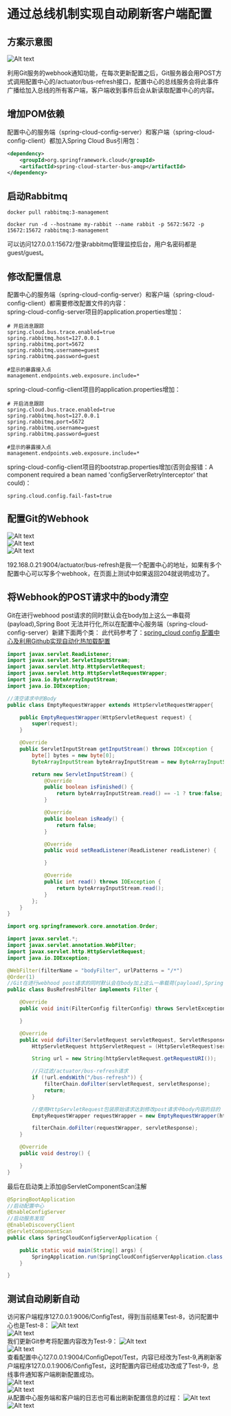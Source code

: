 # 通过总线机制实现自动刷新客户端配置

## 方案示意图

![Alt text](http://static.bluersw.com/images/spring-cloud-config-server/spring-cloud-config-server-08.png)  

利用Git服务的webhook通知功能，在每次更新配置之后，Git服务器会用POST方式调用配置中心的/actuator/bus-refresh接口，配置中心的总线服务会将此事件广播给加入总线的所有客户端，客户端收到事件后会从新读取配置中心的内容。

## 增加POM依赖

配置中心的服务端（spring-cloud-config-server）和客户端（spring-cloud-config-client）都加入Spring Cloud Bus引用包：

```xml
<dependency>
    <groupId>org.springframework.cloud</groupId>
    <artifactId>spring-cloud-starter-bus-amqp</artifactId>
</dependency>
```

## 启动Rabbitmq

```shell
docker pull rabbitmq:3-management

docker run -d --hostname my-rabbit --name rabbit -p 5672:5672 -p 15672:15672 rabbitmq:3-management

```

可以访问127.0.0.1:15672/登录rabbitmq管理监控后台，用户名密码都是guest/guest。

## 修改配置信息

配置中心的服务端（spring-cloud-config-server）和客户端（spring-cloud-config-client）都需要修改配置文件的内容：  
spring-cloud-config-server项目的application.properties增加：

```text
# 开启消息跟踪
spring.cloud.bus.trace.enabled=true
spring.rabbitmq.host=127.0.0.1
spring.rabbitmq.port=5672
spring.rabbitmq.username=guest
spring.rabbitmq.password=guest

#显示的暴露接入点
management.endpoints.web.exposure.include=*
```

spring-cloud-config-client项目的application.properties增加：

```text
# 开启消息跟踪
spring.cloud.bus.trace.enabled=true
spring.rabbitmq.host=127.0.0.1
spring.rabbitmq.port=5672
spring.rabbitmq.username=guest
spring.rabbitmq.password=guest

#显示的暴露接入点
management.endpoints.web.exposure.include=*
```

spring-cloud-config-client项目的bootstrap.properties增加(否则会报错：A component required a bean named 'configServerRetryInterceptor' that could)：

```text
spring.cloud.config.fail-fast=true
```

## 配置Git的Webhook

![Alt text](http://static.bluersw.com/images/spring-cloud-config-server/spring-cloud-config-server-09.png)  
![Alt text](http://static.bluersw.com/images/spring-cloud-config-server/spring-cloud-config-server-10.png)  
![Alt text](http://static.bluersw.com/images/spring-cloud-config-server/spring-cloud-config-server-11.png)  

192.168.0.21:9004/actuator/bus-refresh是我一个配置中心的地址，如果有多个配置中心可以写多个webhook，在页面上测试中如果返回204就说明成功了。

## 将Webhook的POST请求中的body清空

Git在进行webhood post请求的同时默认会在body加上这么一串载荷(payload),Spring Boot 无法并行化,所以在配置中心服务端（spring-cloud-config-server）新建下面两个类：
此代码参考了：[spring_cloud config 配置中心及利用Github实现自动化热加载配置](https://my.oschina.net/u/3266761/blog/2245498)  

```java
import javax.servlet.ReadListener;
import javax.servlet.ServletInputStream;
import javax.servlet.http.HttpServletRequest;
import javax.servlet.http.HttpServletRequestWrapper;
import java.io.ByteArrayInputStream;
import java.io.IOException;

//清空请求中的Body
public class EmptyRequestWrapper extends HttpServletRequestWrapper{

	public EmptyRequestWrapper(HttpServletRequest request) {
		super(request);
	}

	@Override
	public ServletInputStream getInputStream() throws IOException {
		byte[] bytes = new byte[0];
		ByteArrayInputStream byteArrayInputStream = new ByteArrayInputStream(bytes);

		return new ServletInputStream() {
			@Override
			public boolean isFinished() {
				return byteArrayInputStream.read() == -1 ? true:false;
			}

			@Override
			public boolean isReady() {
				return false;
			}

			@Override
			public void setReadListener(ReadListener readListener) {

			}

			@Override
			public int read() throws IOException {
				return byteArrayInputStream.read();
			}
		};
	}
}
```

```java
import org.springframework.core.annotation.Order;

import javax.servlet.*;
import javax.servlet.annotation.WebFilter;
import javax.servlet.http.HttpServletRequest;
import java.io.IOException;

@WebFilter(filterName = "bodyFilter", urlPatterns = "/*")
@Order(1)
//Git在进行webhood post请求的同时默认会在body加上这么一串载荷(payload),Spring Boot 无法并行化。
public class BusRefreshFilter implements Filter {

	@Override
	public void init(FilterConfig filterConfig) throws ServletException {

	}

	@Override
	public void doFilter(ServletRequest servletRequest, ServletResponse servletResponse, FilterChain filterChain) throws IOException, ServletException {
		HttpServletRequest httpServletRequest = (HttpServletRequest)servletRequest;

		String url = new String(httpServletRequest.getRequestURI());

		//只过滤/actuator/bus-refresh请求
		if (!url.endsWith("/bus-refresh")) {
			filterChain.doFilter(servletRequest, servletResponse);
			return;
		}

		//使用HttpServletRequest包装原始请求达到修改post请求中body内容的目的
		EmptyRequestWrapper requestWrapper = new EmptyRequestWrapper(httpServletRequest);

		filterChain.doFilter(requestWrapper, servletResponse);
	}

	@Override
	public void destroy() {

	}
}
```

最后在启动类上添加@ServletComponentScan注解

```java
@SpringBootApplication
//启动配置中心
@EnableConfigServer
//启动服务发现
@EnableDiscoveryClient
@ServletComponentScan
public class SpringCloudConfigServerApplication {

	public static void main(String[] args) {
		SpringApplication.run(SpringCloudConfigServerApplication.class, args);
	}

}
```

## 测试自动刷新自动

访问客户端程序127.0.0.1:9006/ConfigTest，得到当前结果Test-8，访问配置中心也是Test-8：
![Alt text](http://static.bluersw.com/images/spring-cloud-config-server/spring-cloud-config-server-12.png)  
![Alt text](http://static.bluersw.com/images/spring-cloud-config-server/spring-cloud-config-server-13.png)  
我们更新Git参考将配置内容改为Test-9：
![Alt text](http://static.bluersw.com/images/spring-cloud-config-server/spring-cloud-config-server-14.png)  
![Alt text](http://static.bluersw.com/images/spring-cloud-config-server/spring-cloud-config-server-15.png)  
查看配置中心127.0.0.1:9004/ConfigDepot/Test，内容已经改为Test-9,再刷新客户端程序127.0.0.1:9006/ConfigTest，这时配置内容已经成功改成了Test-9，总线事件通知客户端刷新配置成功。  
![Alt text](http://static.bluersw.com/images/spring-cloud-config-server/spring-cloud-config-server-16.png)  
![Alt text](http://static.bluersw.com/images/spring-cloud-config-server/spring-cloud-config-server-17.png)  
从配置中心服务端和客户端的日志也可看出刷新配置信息的过程：
![Alt text](http://static.bluersw.com/images/spring-cloud-config-server/spring-cloud-config-server-18.png)  
![Alt text](http://static.bluersw.com/images/spring-cloud-config-server/spring-cloud-config-server-19.png)  
